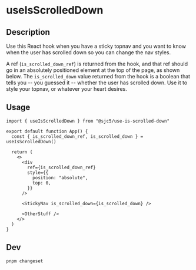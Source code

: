 # useIsScrolledDown

## Description

Use this React hook when you have a sticky topnav and you want to know when the user has scrolled down so you can change the nav styles.

A ref (`is_scrolled_down_ref`) is returned from the hook, and that ref should go in an absolutely positioned element at the top of the page, as shown below. The `is_scrolled_down` value returned from the hook is a boolean that tells you -- you guessed it -- whether the user has scrolled down. Use it to style your topnav, or whatever your heart desires.

## Usage

```tsx
import { useIsScrolledDown } from "@sjc5/use-is-scrolled-down"

export default function App() {
  const { is_scrolled_down_ref, is_scrolled_down } = useIsScrolledDown()

  return (
    <>
      <div
        ref={is_scrolled_down_ref}
        style={{
          position: "absolute",
          top: 0,
        }}
      />

      <StickyNav is_scrolled_down={is_scrolled_down} />

      <OtherStuff />
    </>
  )
}
```

## Dev

```bash
pnpm changeset
```
